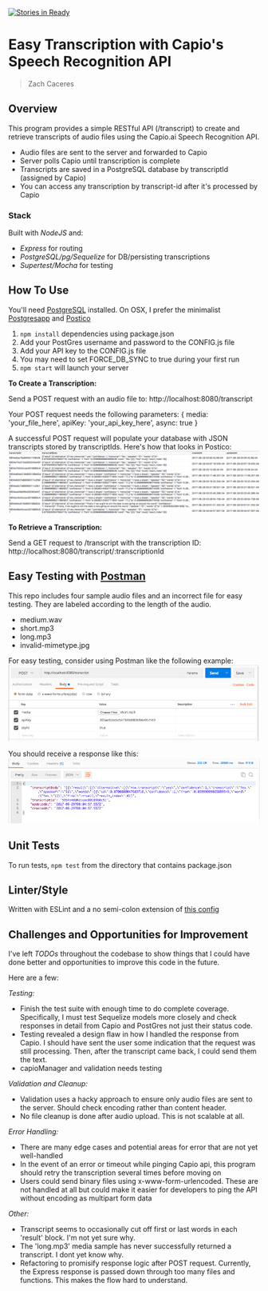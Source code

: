 [![Stories in Ready](https://badge.waffle.io/zcaceres/capio-api.png?label=ready&title=Ready)](https://waffle.io/zcaceres/capio-api?utm_source=badge)
# Easy Transcription with Capio's Speech Recognition API
> Zach Caceres

## Overview
This program provides a simple RESTful API (/transcript) to create and retrieve transcripts of audio files using the Capio.ai Speech Recognition API.

* Audio files are sent to the server and forwarded to Capio
* Server polls Capio until transcription is complete
* Transcripts are saved in a PostgreSQL database by transcriptId (assigned by Capio)
* You can access any transcription by transcript-id after it's processed by Capio

### Stack
Built with *NodeJS* and:
- *Express* for routing
- *PostgreSQL/pg/Sequelize* for DB/persisting transcriptions
- *Supertest/Mocha* for testing

## How To Use
You'll need [PostgreSQL](https://www.postgresql.org/download/) installed. On OSX, I prefer the minimalist [Postgresapp](https://postgresapp.com/) and [Postico](https://eggerapps.at/postico/)

1. ```npm install``` dependencies using package.json
2. Add your PostGres username and password to the CONFIG.js file
3. Add your API key to the CONFIG.js file
4. You may need to set FORCE_DB_SYNC to true during your first run
5. ```npm start``` will launch your server

**To Create a Transcription:**

Send a POST request with an audio file to: http://localhost:8080/transcript

Your POST request needs the following parameters: {
  media: 'your_file_here',
  apiKey: 'your_api_key_here',
  async: true
}

A successful POST request will populate your database with JSON transcripts stored by transcriptIds. Here's how that looks in Postico:
![postico](./meta/postico.png)

**To Retrieve a Transcription:**

Send a GET request to /transcript with the transcription ID: http://localhost:8080/transcript/:transcriptionId

## Easy Testing with [Postman](https://www.getpostman.com/apps)
This repo includes four sample audio files and an incorrect file for easy testing. They are labeled according to the length of the audio.

* medium.wav
* short.mp3
* long.mp3
* invalid-mimetype.jpg

For easy testing, consider using Postman like the following example:
![postman](./meta/Postman-request.png)

You should receive a response like this:
![postman](./meta/Postman-response.png)

## Unit Tests
To run tests, ```npm test``` from the directory that contains package.json

## Linter/Style
Written with ESLint and a no semi-colon extension of [this config](https://www.npmjs.com/package/eslint-config-fullstack)

## Challenges and Opportunities for Improvement
I've left *TODOs* throughout the codebase to show things that I could have done better and opportunities to improve this code in  the future.

Here are a few:

*Testing:*
- Finish the test suite with enough time to do complete coverage. Specifically, I must test Sequelize models more closely and check responses in detail from Capio and PostGres not just their status code.
- Testing revealed a design flaw in how I handled the response from Capio. I should have sent the user some indication that the request was still processing. Then, after the transcript came back, I could send them the text.
- capioManager and validation needs testing

*Validation and Cleanup:*
- Validation uses a hacky approach to ensure only audio files are sent to the server. Should check encoding rather than content header.
- No file cleanup is done after audio upload. This is not scalable at all.

*Error Handling:*
- There are many edge cases and potential areas for error that are not yet well-handled
- In the event of an error or timeout while pinging Capio api, this program should retry the transcription several times before moving on
- Users could send binary files using x-www-form-urlencoded. These are not handled at all but could make it easier for developers to ping the API without encoding as multipart form data

*Other:*
- Transcript seems to occasionally cut off first or last words in each 'result' block. I'm not yet sure why.
- The 'long.mp3' media sample has never successfully returned a transcript. I dont yet know why.
- Refactoring to promisify response logic after POST request. Currently, the Express response is passed down through too many files and functions. This makes the flow hard to understand.
